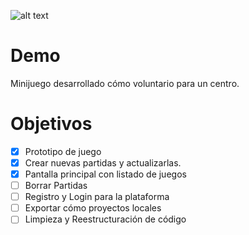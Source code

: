 ![alt text](https://i.imgur.com/JJkOzCP.png "Imagen del Juego")

# Demo
Minijuego desarrollado cómo voluntario para un centro.


# Objetivos
- [X] Prototipo de juego
- [X] Crear nuevas partidas y actualizarlas.
- [X] Pantalla principal con listado de juegos
- [ ] Borrar Partidas
- [ ] Registro y Login para la plataforma
- [ ] Exportar cómo proyectos locales
- [ ] Limpieza y Reestructuración de código

